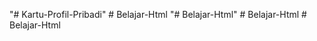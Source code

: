 "# Kartu-Profil-Pribadi" 
#   B e l a j a r - H t m l  
 "# Belajar-Html" 
#   B e l a j a r - H t m l  
 #   B e l a j a r - H t m l  
 